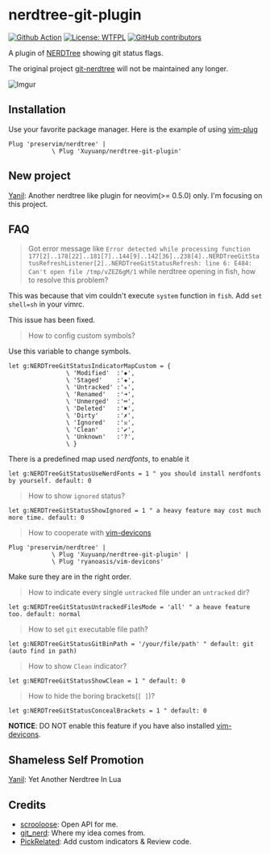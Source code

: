 nerdtree-git-plugin
===================
[![Github Action](https://img.shields.io/github/workflow/status/Xuyuanp/nerdtree-git-plugin/CI)](https://github.com/Xuyuanp/nerdtree-git-plugin/actions?query=workflow%3ACI)
[![License: WTFPL](https://img.shields.io/github/license/Xuyuanp/nerdtree-git-plugin)](http://www.wtfpl.net/about/)
[![GitHub contributors](https://img.shields.io/github/contributors/Xuyuanp/nerdtree-git-plugin)](https://github.com/Xuyuanp/nerdtree-git-plugin/graphs/contributors)

A plugin of [NERDTree](https://github.com/preservim/nerdtree) showing git status flags.

The original project [git-nerdtree](https://github.com/Xuyuanp/git-nerdtree) will not be maintained any longer.

![Imgur](http://i.imgur.com/jSCwGjU.gif?1)

## Installation

Use your favorite package manager. Here is the example of using [vim-plug](https://github.com/junegunn/vim-plug)

```vim script
Plug 'preservim/nerdtree' |
            \ Plug 'Xuyuanp/nerdtree-git-plugin'
```

## New project

[Yanil](https://github.com/Xuyuanp/yanil): Another nerdtree like plugin for neovim(>= 0.5.0) only. I'm focusing on this project.

## FAQ

> Got error message like `Error detected while processing function
177[2]..178[22]..181[7]..144[9]..142[36]..238[4]..NERDTreeGitStatusRefreshListener[2]..NERDTreeGitStatusRefresh:
line 6:
E484: Can't open file /tmp/vZEZ6gM/1` while nerdtree opening in fish, how to resolve this problem?

This was because that vim couldn't execute `system` function in `fish`. Add `set shell=sh` in your vimrc.

This issue has been fixed.

> How to config custom symbols?

Use this variable to change symbols.

```vim
let g:NERDTreeGitStatusIndicatorMapCustom = {
                \ 'Modified'  :'✹',
                \ 'Staged'    :'✚',
                \ 'Untracked' :'✭',
                \ 'Renamed'   :'➜',
                \ 'Unmerged'  :'═',
                \ 'Deleted'   :'✖',
                \ 'Dirty'     :'✗',
                \ 'Ignored'   :'☒',
                \ 'Clean'     :'✔︎',
                \ 'Unknown'   :'?',
                \ }
```

There is a predefined map used *nerdfonts*, to enable it

```vim
let g:NERDTreeGitStatusUseNerdFonts = 1 " you should install nerdfonts by yourself. default: 0
```

> How to show `ignored` status?

```vim
let g:NERDTreeGitStatusShowIgnored = 1 " a heavy feature may cost much more time. default: 0
```

> How to cooperate with [vim-devicons](https://github.com/ryanoasis/vim-devicons)

```vim
Plug 'preservim/nerdtree' |
            \ Plug 'Xuyuanp/nerdtree-git-plugin' |
            \ Plug 'ryanoasis/vim-devicons'
```

Make sure they are in the right order.

> How to indicate every single `untracked` file under an `untracked` dir?

```vim
let g:NERDTreeGitStatusUntrackedFilesMode = 'all' " a heave feature too. default: normal
```

> How to set `git` executable file path?

```vim
let g:NERDTreeGitStatusGitBinPath = '/your/file/path' " default: git (auto find in path)
```

> How to show `Clean` indicator?

```vim
let g:NERDTreeGitStatusShowClean = 1 " default: 0
```

> How to hide the boring brackets(`[ ]`)?

```vim
let g:NERDTreeGitStatusConcealBrackets = 1 " default: 0
```

**NOTICE**: DO NOT enable this feature if you have also installed [vim-devicons](https://github.com/ryanoasis/vim-devicons).

## Shameless Self Promotion

[Yanil](https://github.com/Xuyuanp/yanil): Yet Another Nerdtree In Lua

## Credits

* [scrooloose](https://github.com/scrooloose): Open API for me.
* [git\_nerd](https://github.com/swerner/git_nerd): Where my idea comes from.
* [PickRelated](https://github.com/PickRelated): Add custom indicators & Review code.
